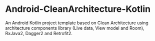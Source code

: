 # Android-CleanArchitecture-Kotlin
An Android Kotlin project template based on Clean Architecture using architecture components library (Live data, View model and Room), RxJava2, Dagger2 and Retrofit2.
